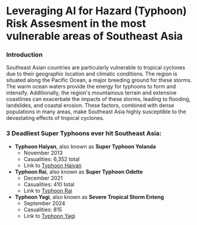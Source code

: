# Leveraging AI for Hazard (Typhoon) Risk Assesment in the most vulnerable areas of Southeast Asia
### Introduction

Southeast Asian countries are particularly vulnerable to tropical cyclones due to their geographic location and climatic conditions. The region is situated along the Pacific Ocean, a major breeding ground for these storms. The warm ocean waters provide the energy for typhoons to form and intensify. Additionally, the region's mountainous terrain and extensive coastlines can exacerbate the impacts of these storms, leading to flooding, landslides, and coastal erosion. These factors, combined with dense populations in many areas, make Southeast Asia highly susceptible to the devastating effects of tropical cyclones.

### 3 Deadliest Super Typhoons ever hit Southeast Asia:
- __Typhoon Haiyan__, also known as __Super Typhoon Yolanda__
  * November 2013
  * Casualities: 6,352 total
  * Link to [Typhoon Haiyan](https://en.wikipedia.org/wiki/Typhoon_Haiyan)
- __Typhoon Rai__, also known as __Super Typhoon Odette__
  * December 2021
  * Casualities: 410 total
  * Link to [Typhoon Rai](https://en.wikipedia.org/wiki/Typhoon_Rai)
- __Typhoon Yagi__, also known as __Severe Tropical Storm Enteng__
  * September 2024
  * Casualities: 815
  * Link to [Typhoon Yagi](https://en.wikipedia.org/wiki/Typhoon_Yagi)
  
